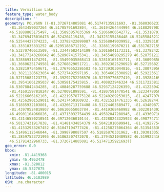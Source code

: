```yaml
---
title: Vermillion Lake
feature_type: water_body
description: ''
geometry: POLYGON ((-81.3726714805081 46.51747135921693, -81.36803662333061 46.5167625990811,
  -81.3643459037264 46.51705791692804, -81.36194264444994 46.51882979030437, -81.35962521586073
  46.51888885175497, -81.35893857035369 46.52066066542772, -81.35318791422655 46.52219619054107,
  -81.34769475016478 46.524204119438, -81.34323155436448 46.52455845212792, -81.34031331095639
  46.52544427374223, -81.33782422099087 46.52568049039952, -81.3329318717489 46.526566293717,
  -81.3331035331252 46.52951886712192, -81.32881199870211 46.53176271557264, -81.32941281352191
  46.53270746613509, -81.33447682414109 46.53016841173311, -81.33782422099087 46.52881026414169,
  -81.34177243266042 46.52898741575341, -81.34554898295279 46.52875121347626, -81.35267293009582
  46.52886931474291, -81.35499035868413 46.52810165191711, -81.36099850687663 46.52827880583991,
  -81.36606251749581 46.52768829051721, -81.36923825296928 46.52715682123775, -81.3709548667387
  46.52821975459671, -81.37670552286583 46.52739303044816, -81.38073956522355 46.52520805605717,
  -81.38211285623854 46.52727492597105, -81.38546025308921 46.52922361700401, -81.39103924783915
  46.52715682123775, -81.39292752298576 46.52709776877419, -81.39284169229671 46.52886931474291,
  -81.39541661295037 46.53058175425915, -81.400823946324 46.53117223812603, -81.40674626382834
  46.53078842434285, -81.40846287759688 46.52937124226359, -81.41223942789011 46.52960744184445,
  -81.41601597818247 46.5270091899591, -81.41807591470541 46.52334780589624, -81.41704594644393
  46.52216666162103, -81.42219578775128 46.52240289253015, -81.42477070840586 46.52641866083342,
  -81.42562901529011 46.52417459160932, -81.43215214761335 46.52618244738599, -81.43301045449851
  46.51885932103801, -81.43266713174408 46.51224403589477, -81.43489872964423 46.50669130000578,
  -81.43970524819807 46.50610055003784, -81.4419368460982 46.50220143923932, -81.43661534341366
  46.49901104966826, -81.43713032754439 46.49582047288945, -81.43369710000555 46.49534777892616,
  -81.43146550210541 46.49712036010144, -81.42288243325923 46.49877471706786, -81.41910588296687
  46.50137431917838, -81.41481434854379 46.50421010699941, -81.4192775443441 46.50432826161548,
  -81.41532933267452 46.51047194777426, -81.41258275064364 46.5135435304618, -81.40537297281244
  46.51496112546044, -81.3998798087507 46.51826870331962, -81.39301335367392 46.51909556632744,
  -81.38597523721995 46.51862307472078, -81.37945210489582 46.51992241675244, -81.37550389322715
  46.51791432960733, -81.3726714805081 46.51747135921693))
geo_error: 0.0
bbox:
  xmin: -81.4419368
  ymin: 46.4953478
  xmax: -81.328812
  ymax: 46.5327075
longitude: -81.400015
latitude: 46.5183989
OSM: .na.character
---
```

